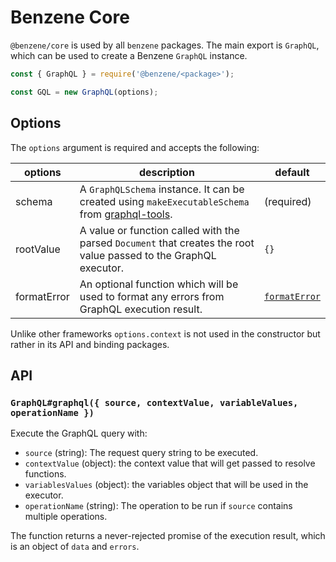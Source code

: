 # Benzene Core

`@benzene/core` is used by all `benzene` packages. The main export is `GraphQL`, which can be used to create a Benzene `GraphQL` instance.

```js
const { GraphQL } = require('@benzene/<package>');

const GQL = new GraphQL(options);
```

## Options

The `options` argument is required and accepts the following:

| options | description | default |
|---------|-------------|---------|
| schema | A `GraphQLSchema` instance. It can be created using `makeExecutableSchema` from [graphql-tools](https://github.com/apollographql/graphql-tools). | (required) |
| rootValue | A value or function called with the parsed `Document` that creates the root value passed to the GraphQL executor. | `{}` |
| formatError | An optional function which will be used to format any errors from GraphQL execution result. | [`formatError`](https://github.com/graphql/graphql-js/blob/master/src/error/formatError.js) |

Unlike other frameworks `options.context` is not used in the constructor but rather in its API and binding packages.

## API

### `GraphQL#graphql({ source, contextValue, variableValues, operationName })`

Execute the GraphQL query with:

- `source` (string): The request query string to be executed.
- `contextValue` (object): the context value that will get passed to resolve functions.
- `variablesValues` (object): the variables object that will be used in the executor.
- `operationName` (string): The operation to be run if `source` contains multiple operations.

The function returns a never-rejected promise of the execution result, which is an object of `data` and `errors`.